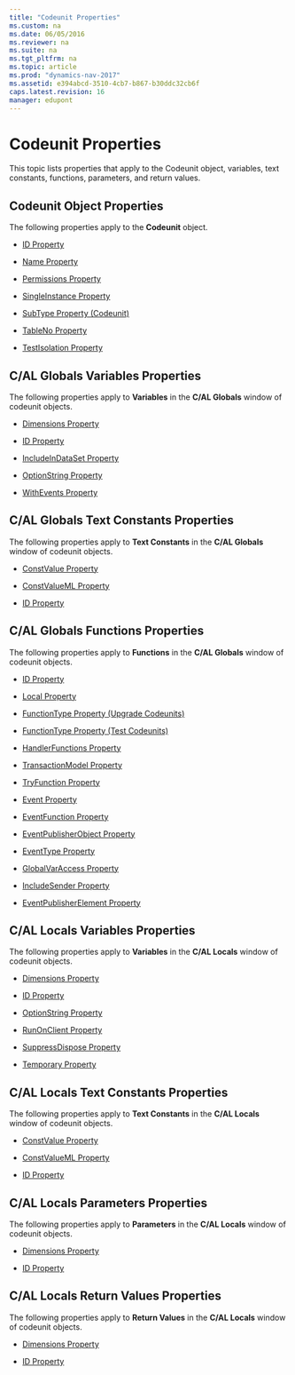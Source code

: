 ```yaml
---
title: "Codeunit Properties"
ms.custom: na
ms.date: 06/05/2016
ms.reviewer: na
ms.suite: na
ms.tgt_pltfrm: na
ms.topic: article
ms.prod: "dynamics-nav-2017"
ms.assetid: e394abcd-3510-4cb7-b867-b30ddc32cb6f
caps.latest.revision: 16
manager: edupont
---
```

# Codeunit Properties
This topic lists properties that apply to the Codeunit object, variables, text constants, functions, parameters, and return values.  
  
## Codeunit Object Properties  
 The following properties apply to the **Codeunit** object.  
  
-   [ID Property](ID-Property.md)  
  
-   [Name Property](Name-Property.md)  
  
-   [Permissions Property](Permissions-Property.md)  
  
-   [SingleInstance Property](SingleInstance-Property.md)  
  
-   [SubType Property \(Codeunit\)](SubType-Property--Codeunit-.md)  
  
-   [TableNo Property](TableNo-Property.md)  
  
-   [TestIsolation Property](TestIsolation-Property.md)  
  
## C/AL Globals Variables Properties  
 The following properties apply to **Variables** in the **C/AL Globals** window of codeunit objects.  
  
-   [Dimensions Property](Dimensions-Property.md)  
  
-   [ID Property](ID-Property.md)  
  
-   [IncludeInDataSet Property](IncludeInDataSet-Property.md)  
  
-   [OptionString Property](OptionString-Property.md)  
  
-   [WithEvents Property](WithEvents-Property.md)  
  
## C/AL Globals Text Constants Properties  
 The following properties apply to **Text Constants** in the **C/AL Globals** window of codeunit objects.  
  
-   [ConstValue Property](ConstValue-Property.md)  
  
-   [ConstValueML Property](ConstValueML-Property.md)  
  
-   [ID Property](ID-Property.md)  
  
## C/AL Globals Functions Properties  
 The following properties apply to **Functions** in the **C/AL Globals** window of codeunit objects.  
  
-   [ID Property](ID-Property.md)  
  
-   [Local Property](Local-Property.md)  
  
-   [FunctionType Property \(Upgrade Codeunits\)](FunctionType-Property--Upgrade-Codeunits-.md)  
  
-   [FunctionType Property \(Test Codeunits\)](FunctionType-Property--Test-Codeunits-.md)  
  
-   [HandlerFunctions Property](HandlerFunctions-Property.md)  
  
-   [TransactionModel Property](TransactionModel-Property.md)  
  
-   [TryFunction Property](TryFunction-Property.md)  
  
-   [Event Property](Event-Property.md)  
  
-   [EventFunction Property](EventFunction-Property.md)  
  
-   [EventPublisherObject Property](EventPublisherObject-Property.md)  
  
-   [EventType Property](EventType-Property.md)  
  
-   [GlobalVarAccess Property](GlobalVarAccess-Property.md)  
  
-   [IncludeSender Property](IncludeSender-Property.md)  
  
-   [EventPublisherElement Property](EventPublisherElement-Property.md)  
  
## C/AL Locals Variables Properties  
 The following properties apply to **Variables** in the **C/AL Locals** window of codeunit objects.  
  
-   [Dimensions Property](Dimensions-Property.md)  
  
-   [ID Property](ID-Property.md)  
  
-   [OptionString Property](OptionString-Property.md)  
  
-   [RunOnClient Property](RunOnClient-Property.md)  
  
-   [SuppressDispose Property](SuppressDispose-Property.md)  
  
-   [Temporary Property](Temporary-Property.md)  
  
## C/AL Locals Text Constants Properties  
 The following properties apply to **Text Constants** in the **C/AL Locals** window of codeunit objects.  
  
-   [ConstValue Property](ConstValue-Property.md)  
  
-   [ConstValueML Property](ConstValueML-Property.md)  
  
-   [ID Property](ID-Property.md)  
  
## C/AL Locals Parameters Properties  
 The following properties apply to **Parameters** in the **C/AL Locals** window of codeunit objects.  
  
-   [Dimensions Property](Dimensions-Property.md)  
  
-   [ID Property](ID-Property.md)  
  
## C/AL Locals Return Values Properties  
 The following properties apply to **Return Values** in the **C/AL Locals** window of codeunit objects.  
  
-   [Dimensions Property](Dimensions-Property.md)  
  
-   [ID Property](ID-Property.md)